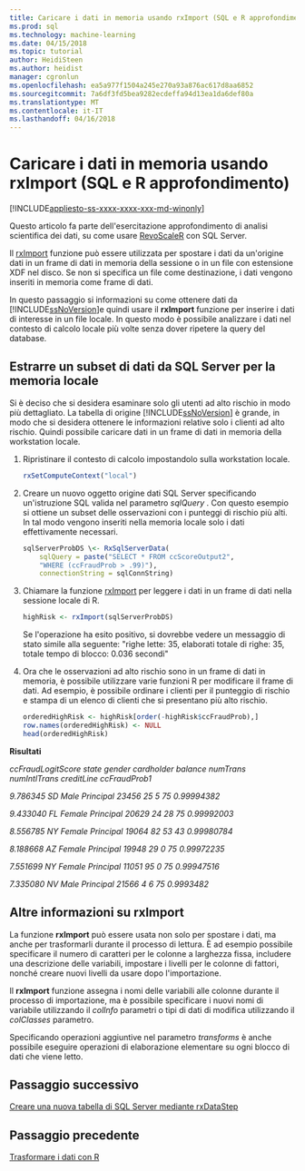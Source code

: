 ```yaml
---
title: Caricare i dati in memoria usando rxImport (SQL e R approfondimento) | Documenti Microsoft
ms.prod: sql
ms.technology: machine-learning
ms.date: 04/15/2018
ms.topic: tutorial
author: HeidiSteen
ms.author: heidist
manager: cgronlun
ms.openlocfilehash: ea5a977f1504a245e270a93a876ac617d8aa6852
ms.sourcegitcommit: 7a6df3fd5bea9282ecdeffa94d13ea1da6def80a
ms.translationtype: MT
ms.contentlocale: it-IT
ms.lasthandoff: 04/16/2018
---
```

# <a name="load-data-into-memory-using-rximport-sql-and-r-deep-dive"></a>Caricare i dati in memoria usando rxImport (SQL e R approfondimento)
[!INCLUDE[appliesto-ss-xxxx-xxxx-xxx-md-winonly](../../includes/appliesto-ss-xxxx-xxxx-xxx-md-winonly.md)]

Questo articolo fa parte dell'esercitazione approfondimento di analisi scientifica dei dati, su come usare [RevoScaleR](https://docs.microsoft.com/machine-learning-server/r-reference/revoscaler/revoscaler) con SQL Server.

Il [rxImport](https://docs.microsoft.com/machine-learning-server/r-reference/revoscaler/rximport) funzione può essere utilizzata per spostare i dati da un'origine dati in un frame di dati in memoria della sessione o in un file con estensione XDF nel disco. Se non si specifica un file come destinazione, i dati vengono inseriti in memoria come frame di dati.

In questo passaggio si informazioni su come ottenere dati da [!INCLUDE[ssNoVersion](../../includes/ssnoversion-md.md)]e quindi usare il **rxImport** funzione per inserire i dati di interesse in un file locale. In questo modo è possibile analizzare i dati nel contesto di calcolo locale più volte senza dover ripetere la query del database.

## <a name="extract-a-subset-of-data-from-sql-server-to-local-memory"></a>Estrarre un subset di dati da SQL Server per la memoria locale

Si è deciso che si desidera esaminare solo gli utenti ad alto rischio in modo più dettagliato. La tabella di origine [!INCLUDE[ssNoVersion](../../includes/ssnoversion-md.md)] è grande, in modo che si desidera ottenere le informazioni relative solo i clienti ad alto rischio. Quindi possibile caricare dati in un frame di dati in memoria della workstation locale.

1. Ripristinare il contesto di calcolo impostandolo sulla workstation locale.

    ```R
    rxSetComputeContext("local")
    ```

2. Creare un nuovo oggetto origine dati SQL Server specificando un'istruzione SQL valida nel parametro *sqlQuery* . Con questo esempio si ottiene un subset delle osservazioni con i punteggi di rischio più alti. In tal modo vengono inseriti nella memoria locale solo i dati effettivamente necessari.

    ```R
    sqlServerProbDS \<- RxSqlServerData(
        sqlQuery = paste("SELECT * FROM ccScoreOutput2",
        "WHERE (ccFraudProb > .99)"),
        connectionString = sqlConnString)
    ```

3. Chiamare la funzione [rxImport](https://docs.microsoft.com/machine-learning-server/r-reference/revoscaler/rximport) per leggere i dati in un frame di dati nella sessione locale di R.

    ```R
    highRisk <- rxImport(sqlServerProbDS)
    ```

    Se l'operazione ha esito positivo, si dovrebbe vedere un messaggio di stato simile alla seguente: "righe lette: 35, elaborati totale di righe: 35, totale tempo di blocco: 0.036 secondi"

4. Ora che le osservazioni ad alto rischio sono in un frame di dati in memoria, è possibile utilizzare varie funzioni R per modificare il frame di dati. Ad esempio, è possibile ordinare i clienti per il punteggio di rischio e stampa di un elenco di clienti che si presentano più alto rischio.

    ```R
    orderedHighRisk <- highRisk[order(-highRisk$ccFraudProb),]
    row.names(orderedHighRisk) <- NULL
    head(orderedHighRisk)
    ```

**Risultati**

*ccFraudLogitScore   state gender cardholder balance numTrans numIntlTrans creditLine ccFraudProb1*

*9.786345    SD   Male  Principal   23456       25            5 75   0.99994382*

*9.433040    FL Female  Principal   20629       24           28 75   0.99992003*

*8.556785    NY Female  Principal   19064       82           53 43   0.99980784*

*8.188668    AZ Female  Principal   19948       29            0 75   0.99972235*

*7.551699    NY Female  Principal   11051       95            0 75   0.99947516*

*7.335080    NV   Male  Principal   21566        4            6  75   0.9993482*

## <a name="more-about-rximport"></a>Altre informazioni su rxImport

La funzione **rxImport** può essere usata non solo per spostare i dati, ma anche per trasformarli durante il processo di lettura. È ad esempio possibile specificare il numero di caratteri per le colonne a larghezza fissa, includere una descrizione delle variabili, impostare i livelli per le colonne di fattori, nonché creare nuovi livelli da usare dopo l'importazione.

Il **rxImport** funzione assegna i nomi delle variabili alle colonne durante il processo di importazione, ma è possibile specificare i nuovi nomi di variabile utilizzando il *colInfo* parametri o tipi di dati di modifica utilizzando il *colClasses* parametro.

Specificando operazioni aggiuntive nel parametro *transforms* è anche possibile eseguire operazioni di elaborazione elementare su ogni blocco di dati che viene letto.

## <a name="next-step"></a>Passaggio successivo

[Creare una nuova tabella di SQL Server mediante rxDataStep](../../advanced-analytics/tutorials/deepdive-create-new-sql-server-table-using-rxdatastep.md)

## <a name="previous-step"></a>Passaggio precedente

[Trasformare i dati con R](../../advanced-analytics/tutorials/deepdive-transform-data-using-r.md)

